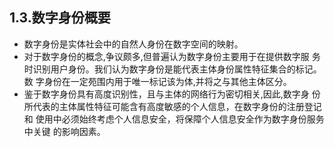 ## 1.3.数字身份概要

* 数字身份是实体社会中的自然人身份在数字空间的映射。
* 对于数字身份的概念,争议颇多,但普遍认为数字身份主要用于在提供数字服  务时识别用户身份。我们认为数字身份是能代表主体身份属性特征集合的标记。数  字身份在一定苑围内用于唯一标记该为体,并将之与其他主体区分。
* 鉴于数字身份具有高度识别性，且与主体的网络行为密切相关,因此,数字身  份所代表的主体属性特征可能含有高度敏感的个人信息，在数字身份的注册登记和  使用中必须始终考虑个人信息安全，将保障个人信息安全作为数字身份服务中关键  的影响因素。



